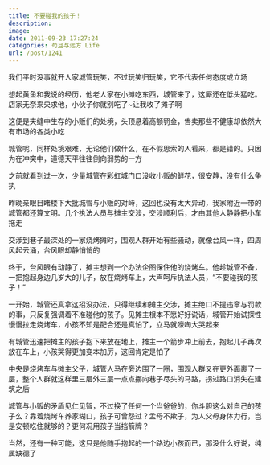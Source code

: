 ```yaml
---
title: 不要碰我的孩子！
description: 
image: 
date: 2011-09-23 17:27:24
categories: 苟且与远方 Life
url: /post/1241
---
```


我们平时没事就开人家城管玩笑，不过玩笑归玩笑，它不代表任何态度或立场

想起黄鱼和我说的经历，他老人家在小摊吃东西，城管来了，这厮还在低头猛吃。店家无奈来央求他，小伙子你就别吃了~让我收了摊子啊

这便是夹缝中生存的小贩们的处境，头顶悬着高额罚金，售卖那些不健康却依然大有市场的各类小吃

城管呢，同样处境艰难，无论他们做什么，在不假思索的人看来，都是错的。只因为在冲突中，道德天平往往倒向弱势的一方

之前就看到过一次，少量城管在彩虹城门口没收小贩的鲜花，很安静，没有什么争执

昨晚亲眼目睹楼下大批城管与小贩的对峙，这回也没有太大异动，我家附近一带的城管都还算文明。几个执法人员与摊主交涉，交涉顺利后，才由其他人静静把小车拖走

交涉到巷子最深处的一家烧烤摊时，围观人群开始有些骚动，就像台风一样，四周风起云涌，台风眼却静悄悄的

终于，台风眼有动静了，摊主想到一个办法企图保住他的烧烤车。他趁城管不备，一把抱起身边几岁大的儿子，放在烧烤车上，大声呵斥执法人员，“不要碰我的孩子！”

一开始，城管还真拿这招没办法，只得继续和摊主交涉，摊主绝口不提违章与罚款的事，只反复强调着不准碰他的孩子。见摊主根本不愿好好说话，城管开始试探性慢慢拉走烧烤车，小孩不知是配合还是真怕了，立马就嚎啕大哭起来

有城管迅速把摊主的孩子抱下来放在地上，摊主一个箭步冲上前去，抱起儿子再次放在车上，小孩哭得更加变本加厉，这回肯定是怕了

中央是烧烤车与摊主父子，城管人马在旁边围了一圈，围观人群又在更外面裹了一层，整个人群就这样里三层外三层一点点挪向巷子尽头的马路，拐过路口消失在建筑之后

城管与小贩的矛盾见仁见智，不过换了任何一个当爸爸的，你斗胆这么对自己的孩子么？靠着烧烤车养家糊口，孩子可曾怨过？孟母不欺子，为人父母身体力行，岂是安顿吃住就够的？更何况用孩子当挡箭牌？

当然，还有一种可能，这只是他随手抱起的一个路边小孩而已，那没什么好说，纯属缺德了